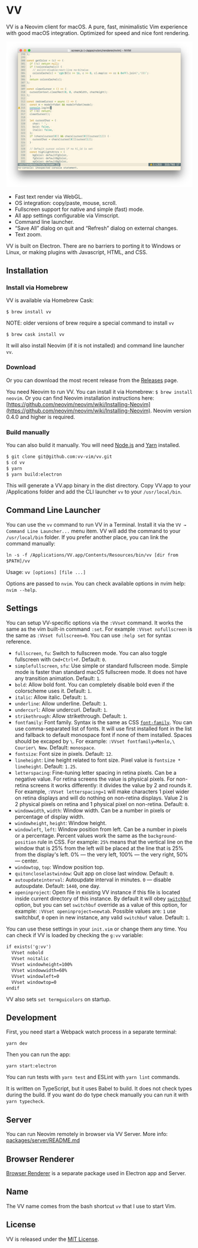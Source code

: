 # VV

VV is a Neovim client for macOS. A pure, fast, minimalistic Vim experience with good macOS integration. Optimized for speed and nice font rendering.

![VV screenshot](packages/electron/assets/screenshot.png)

- Fast text render via WebGL.
- OS integration: copy/paste, mouse, scroll.
- Fullscreen support for native and simple (fast) mode.
- All app settings configurable via Vimscript.
- Command line launcher.
- “Save All” dialog on quit and “Refresh” dialog on external changes.
- Text zoom.

VV is built on Electron. There are no barriers to porting it to Windows or Linux, or making plugins with Javascript, HTML, and CSS.

## Installation

### Install via Homebrew

VV is available via Homebrew Cask:

```
$ brew install vv
```

NOTE: older versions of brew require a special command to install `vv`

```
$ brew cask install vv
```

It will also install Neovim (if it is not installed) and command line launcher `vv`.

### Download

Or you can download the most recent release from the [Releases](https://github.com/vv-vim/vv/releases/latest) page.

You need Neovim to run VV. You can install it via Homebrew: `$ brew install neovim`. Or you can find Neovim installation instructions here: [https://github.com/neovim/neovim/wiki/Installing-Neovim](https://github.com/neovim/neovim/wiki/Installing-Neovim). Neovim version 0.4.0 and higher is required.

### Build manually

You can also build it manually. You will need [Node.js](https://nodejs.org/en/download/) and [Yarn](https://yarnpkg.com/lang/en/) installed.

```
$ git clone git@github.com:vv-vim/vv.git
$ cd vv
$ yarn
$ yarn build:electron
```

This will generate a VV.app binary in the dist directory. Copy VV.app to your /Applications folder and add the CLI launcher `vv` to your `/usr/local/bin`.

## Command Line Launcher

You can use the `vv` command to run VV in a Terminal. Install it via the `VV → Command Line Launcher...` menu item. VV will add the command to your `/usr/local/bin` folder. If you prefer another place, you can link the command manually:

```
ln -s -f /Applications/VV.app/Contents/Resources/bin/vv [dir from $PATH]/vv
```

Usage: `vv [options] [file ...]`

Options are passed to `nvim`. You can check available options in nvim help: `nvim --help`.

## Settings

You can setup VV-specific options via the `:VVset` command. It works the same as the vim built-in command `:set`. For example `:VVset nofullscreen` is the same as `:VVset fullscreen=0`. You can use `:help set` for syntax reference.

- `fullscreen`, `fu`: Switch to fullscreen mode. You can also toggle fullscreen with `Cmd+Ctrl+F`. Default: `0`.
- `simplefullscreen`, `sfu`: Use simple or standard fullscreen mode. Simple mode is faster than standard macOS fullscreen mode. It does not have any transition animation. Default: `1`.
- `bold`: Allow bold font. You can completely disable bold even if the colorscheme uses it. Default: `1`.
- `italic`: Allow italic. Default: `1`.
- `underline`: Allow underline. Default: `1`.
- `undercurl`: Allow undercurl. Default: `1`.
- `strikethrough`: Allow strikethrough. Default: `1`.
- `fontfamily`: Font family. Syntax is the same as CSS [`font-family`](https://developer.mozilla.org/en-US/docs/Web/CSS/font-family). You can use comma-separated list of fonts. It will use first installed font in the list and fallback to default monospace font if none of them installed. Spaces should be excaped by `\`. For example: `:VVset fontfamily=Menlo,\ Courier\ New`. Default: `monospace`.
- `fontsize`: Font size in pixels. Default: `12`.
- `lineheight`: Line height related to font size. Pixel value is `fontsize * lineheight`. Default: `1.25`.
- `letterspacing`: Fine-tuning letter spacing in retina pixels. Can be a negative value. For retina screens the value is physical pixels. For non-retina screens it works differently: it divides the value by 2 and rounds it. For example, `:VVset letterspacing=1` will make characters 1 pixel wider on retina displays and will do nothing on non-retina displays. Value 2 is 2 physical pixels on retina and 1 physical pixel on non-retina. Default: `0`.
- `windowwidth`, `width`: Window width. Can be a number in pixels or percentage of display width.
- `windowheight`, `height`: Window height.
- `windowleft`, `left`: Window position from left. Can be a number in pixels or a percentage. Percent values work the same as the `background-position` rule in CSS. For example: `25%` means that the vertical line on the window that is 25% from the left will be placed at the line that is 25% from the display's left. 0% — the very left, 100% — the very right, 50% — center.
- `windowtop`, `top`: Window position top.
- `quitoncloselastwindow`: Quit app on close last window. Default: `0`.
- `autoupdateinterval`: Autoupdate interval in minutes. `0` — disable autoupdate. Default: `1440`, one day.
- `openinproject`: Open file in existing VV instance if this file is located inside current directory of this instance. By default it will obey [`switchbuf`](https://neovim.io/doc/user/options.html#'switchbuf') option, but you can set `switchbuf` override as a value of this option, for example: `:VVset openinproject=newtab`. Possible values are: `1` use switchbuf, `0` open in new instance, any valid `switchbuf` value. Default: `1`.

You can use these settings in your `init.vim` or change them any time. You can check if VV is loaded by checking the `g:vv` variable:

```
if exists('g:vv')
  VVset nobold
  VVset noitalic
  VVset windowheight=100%
  VVset windowwidth=60%
  VVset windowleft=0
  VVset windowtop=0
endif
```

VV also sets `set termguicolors` on startup.

## Development

First, you need start a Webpack watch process in a separate terminal:

```
yarn dev
```

Then you can run the app:

```
yarn start:electron
```

You can run tests with `yarn test` and ESLint with `yarn lint` commands.

It is written on TypeScript, but it uses Babel to build. It does not check types during the build. If you want do do type check manually you can run it with `yarn typecheck`.

## Server

You can run Neovim remotely in browser via VV Server. More info: [packages/server/README.md](packages/server/README.md)

## Browser Renderer

[Browser Renderer](packages/browser-renderer/README.md) is a separate package used in Electron app and Server.

## Name

The VV name comes from the bash shortcut `vv` that I use to start Vim.

## License

VV is released under the [MIT License](https://opensource.org/licenses/MIT).
